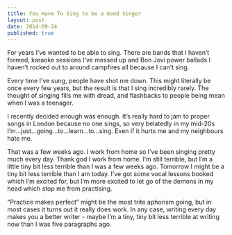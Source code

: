 ```yaml
---
title: You Have To Sing to be a Good Singer
layout: post
date: 2014-09-24
published: true
---
```


For years I’ve wanted to be able to sing. There are bands that I haven’t formed, karaoke sessions I’ve messed up and Bon Jovi power ballads I haven’t rocked out to around campfires all because I can’t sing.

Every time I’ve sung, people have shot me down. This might literally be once every few years, but the result is that I sing incredibly rarely. The thought of singing fills me with dread, and flashbacks to people being mean when I was a teenager.

I recently decided enough was enough. It’s really hard to jam to proper songs in London because no one sings, so very belatedly in my mid-20s I’m…just…going…to…learn…to…sing. Even if it hurts me and my neighbours hate me.

That was a few weeks ago. I work from home so I’ve been singing pretty much every day. Thank god I work from home. I’m still terrible, but I’m a little tiny bit less terrible than I was a few weeks ago. Tomorrow I might be a tiny bit less terrible than I am today. I’ve got some vocal lessons booked which I’m excited for, but I’m more excited to let go of the demons in my head which stop me from practising.

“Practice makes perfect” might be the most trite aphorism going, but in most cases it turns out it really does work. In any case, writing every day makes you a better writer - maybe I’m a tiny, tiny bit less terrible at writing now than I was five paragraphs ago. 
